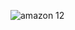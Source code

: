 
![amazon 12](https://github.com/princepal007/file-1/assets/161739905/c9124a33-1aa1-4e81-b55f-8f2882fd7a5d)
